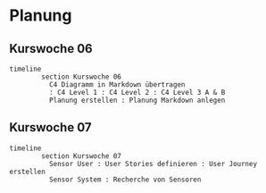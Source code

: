 
# Planung

## Kurswoche 06

```mermaid
timeline
        section Kurswoche 06
          C4 Diagramm in Markdown übertragen
          : C4 Level 1 : C4 Level 2 : C4 Level 3 A & B
          Planung erstellen : Planung Markdown anlegen
```

## Kurswoche 07

```mermaid
timeline
        section Kurswoche 07
          Sensor User : User Stories definieren : User Journey erstellen
          Sensor System : Recherche von Sensoren
```
